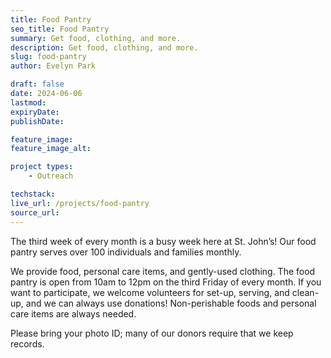 ```yaml
---
title: Food Pantry
seo_title: Food Pantry
summary: Get food, clothing, and more.
description: Get food, clothing, and more.
slug: food-pantry
author: Evelyn Park

draft: false
date: 2024-06-06
lastmod: 
expiryDate: 
publishDate: 

feature_image:
feature_image_alt:

project types: 
    - Outreach

techstack:
live_url: /projects/food-pantry
source_url:
---
```


The third week of every month is a busy week here at St. John’s! Our food pantry serves over 100 individuals and families monthly.

We provide food, personal care items, and gently-used clothing. The food pantry is open from 10am to 12pm on the third Friday of every month. If you want to participate, we welcome volunteers for set-up, serving, and clean-up, and we can always use donations! Non-perishable foods and personal care items are always needed.

Please bring your photo ID; many of our donors require that we keep records.